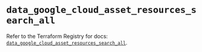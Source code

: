 # `data_google_cloud_asset_resources_search_all`

Refer to the Terraform Registry for docs: [`data_google_cloud_asset_resources_search_all`](https://registry.terraform.io/providers/hashicorp/google-beta/6.48.0/docs/data-sources/google_cloud_asset_resources_search_all).
